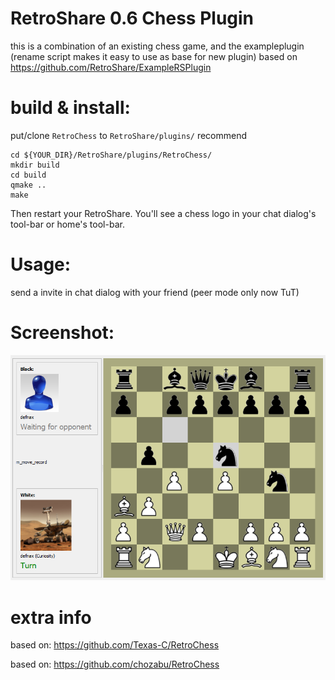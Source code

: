 # RetroShare 0.6 Chess Plugin

this is a combination of an existing chess game, and the exampleplugin (rename script makes it easy to use as base for new plugin)
based on https://github.com/RetroShare/ExampleRSPlugin

# build & install:

put/clone `RetroChess` to `RetroShare/plugins/` recommend

	cd ${YOUR_DIR}/RetroShare/plugins/RetroChess/
	mkdir build
	cd build
	qmake ..
	make 

Then restart your RetroShare. You'll see a chess logo in your chat dialog's tool-bar or home's tool-bar.

# Usage:

send a invite in chat dialog with your friend (peer mode only now TuT)

# Screenshot:

![Screenshot](https://github.com/RetroShare/RetroChess/blob/main/screenshot/screenshot.png)

#  extra info
based on: https://github.com/Texas-C/RetroChess

based on: https://github.com/chozabu/RetroChess
